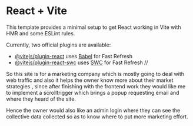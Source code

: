 # React + Vite

This template provides a minimal setup to get React working in Vite with HMR and some ESLint rules.

Currently, two official plugins are available:

- [@vitejs/plugin-react](https://github.com/vitejs/vite-plugin-react/blob/main/packages/plugin-react/README.md) uses [Babel](https://babeljs.io/) for Fast Refresh
- [@vitejs/plugin-react-swc](https://github.com/vitejs/vite-plugin-react-swc) uses [SWC](https://swc.rs/) for Fast Refresh
//

So this site is for  a marketing company which is mostly going to deal with web traffic and 
also it helps the owner know more about their market strategies , since after finishing with the frontend work they would like me to implement a scrolltrigger which brings a popup requesting email and where they heard of the site.

Hence the owner would also like an admin login where they can see the collective data collected so as to know where to put more marketing effort.